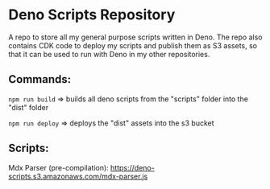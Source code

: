 # Deno Scripts Repository

A repo to store all my general purpose scripts written in Deno.
The repo also contains CDK code to deploy my scripts and publish them as S3 assets, so that it can be used to run with Deno in my other repositories.

## Commands:

`npm run build` => builds all deno scripts from the "scripts" folder into the "dist" folder

`npm run deploy` => deploys the "dist" assets into the s3 bucket

## Scripts:

Mdx Parser (pre-compilation):
https://deno-scripts.s3.amazonaws.com/mdx-parser.js
